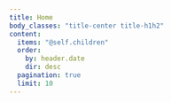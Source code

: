 ```yaml
---
title: Home
body_classes: "title-center title-h1h2"
content:
  items: "@self.children"
  order:
    by: header.date
    dir: desc
  pagination: true
  limit: 10
---
```

